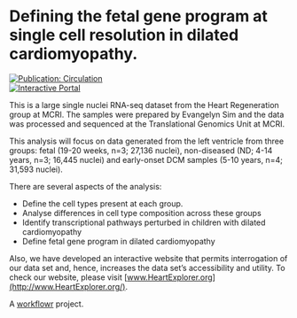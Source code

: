 # Defining the fetal gene program at single cell resolution in dilated cardiomyopathy. 
[![Publication: Circulation](https://img.shields.io/badge/Published%20in-Circulation-red)](https://www.ahajournals.org/doi/full/10.1161/CIRCULATIONAHA.121.057763?rfr_dat=cr_pub++0pubmed&url_ver=Z39.88-2003&rfr_id=ori%3Arid%3Acrossref.org)   
[![Interactive Portal](https://img.shields.io/badge/Explore%20Data-HeartExplorer.org-brightgreen)](https://www.HeartExplorer.org)  


This is a large single nuclei RNA-seq dataset from the Heart Regeneration group at MCRI. The samples were prepared by Evangelyn Sim and the data was processed and sequenced at the Translational Genomics Unit at MCRI.

This analysis will focus on data generated from the left ventricle from three groups: fetal (19-20 weeks, n=3; 27,136 nuclei), non-diseased (ND; 4-14 years, n=3; 16,445 nuclei) and early-onset DCM samples (5-10 years, n=4; 31,593 nuclei). 

There are several aspects of the analysis:
* Define the cell types present at each group.
* Analyse differences in cell type composition across these groups
* Identify transcriptional pathways perturbed in children with dilated cardiomyopathy
* Define fetal gene program in dilated cardiomyopathy 

Also, we have developed an interactive website that permits interrogation of our data set and, hence, increases the data set’s accessibility and utility. To check our website, please visit [www.HeartExplorer.org](http://www.HeartExplorer.org/).

A [workflowr][] project.

[workflowr]: https://github.com/workflowr/workflowr
